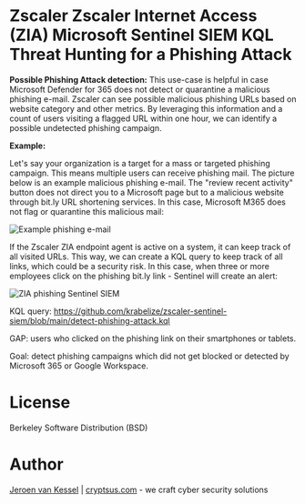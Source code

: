 # Zscaler Zscaler Internet Access (ZIA) Microsoft Sentinel SIEM KQL Threat Hunting for a Phishing Attack

**Possible Phishing Attack detection:**
This use-case is helpful in case Microsoft Defender for 365 does not detect or quarantine a malicious phishing e-mail. Zscaler can see possible malicious phishing URLs based on website category and other metrics. By leveraging this information and a count of users visiting a flagged URL within one hour, we can identify a possible undetected phishing campaign. 

**Example:**

Let's say your organization is a target for a mass or targeted phishing campaign. This means multiple users can receive phishing mail. The picture below is an example malicious phishing e-mail. The "review recent activity" button does not direct you to a Microsoft page but to a malicious website through bit.ly URL shortening services. In this case, Microsoft M365 does not flag or quarantine this malicious mail:

![Example phishing e-mail](https://github.com/krabelize/zscaler-sentinel-siem/blob/main/phishing-mail.png)

If the Zscaler ZIA endpoint agent is active on a system, it can keep track of all visited URLs. This way, we can create a KQL query to keep track of all links, which could be a security risk. In this case, when three or more employees click on the phishing bit.ly link - Sentinel will create an alert:

![ZIA phishing Sentinel SIEM](https://github.com/krabelize/zscaler-sentinel-siem/blob/main/zscaler-phishing-siem.jpeg)

KQL query: https://github.com/krabelize/zscaler-sentinel-siem/blob/main/detect-phishing-attack.kql

GAP: users who clicked on the phishing link on their smartphones or tablets.

Goal: detect phishing campaigns which did not get blocked or detected by Microsoft 365 or Google Workspace.

# License
Berkeley Software Distribution (BSD)

# Author
[Jeroen van Kessel](https://twitter.com/jeroenvkessel) | [cryptsus.com](https://cryptsus.com) - we craft cyber security solutions
